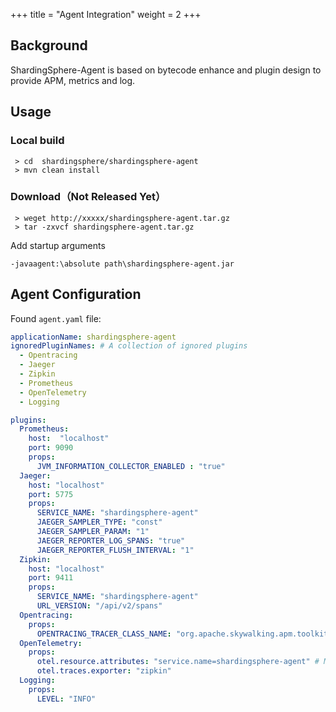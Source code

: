 +++
title = "Agent Integration"
weight = 2
+++

## Background

ShardingSphere-Agent is based on bytecode enhance and plugin design to provide APM, metrics and log.

## Usage

### Local build

```
 > cd  shardingsphere/shardingsphere-agent
 > mvn clean install
```

### Download（Not Released Yet）

```
 > weget http://xxxxx/shardingsphere-agent.tar.gz
 > tar -zxvcf shardingsphere-agent.tar.gz
```

Add startup arguments

```
-javaagent:\absolute path\shardingsphere-agent.jar
```

## Agent Configuration

Found `agent.yaml` file:  

```yaml
applicationName: shardingsphere-agent 
ignoredPluginNames: # A collection of ignored plugins
  - Opentracing
  - Jaeger
  - Zipkin
  - Prometheus
  - OpenTelemetry
  - Logging

plugins:
  Prometheus:
    host:  "localhost"
    port: 9090 
    props:
      JVM_INFORMATION_COLLECTOR_ENABLED : "true"
  Jaeger:
    host: "localhost"
    port: 5775
    props:
      SERVICE_NAME: "shardingsphere-agent"
      JAEGER_SAMPLER_TYPE: "const"
      JAEGER_SAMPLER_PARAM: "1"
      JAEGER_REPORTER_LOG_SPANS: "true"
      JAEGER_REPORTER_FLUSH_INTERVAL: "1"
  Zipkin:
    host: "localhost"
    port: 9411
    props:
      SERVICE_NAME: "shardingsphere-agent"
      URL_VERSION: "/api/v2/spans"
  Opentracing:
    props:
      OPENTRACING_TRACER_CLASS_NAME: "org.apache.skywalking.apm.toolkit.opentracing.SkywalkingTracer"
  OpenTelemetry:
    props:
      otel.resource.attributes: "service.name=shardingsphere-agent" # Multiple configurations can be split by ','
      otel.traces.exporter: "zipkin"
  Logging:
    props:
      LEVEL: "INFO"
```
